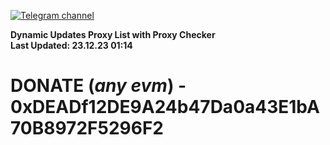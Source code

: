 [![Telegram channel](https://img.shields.io/endpoint?url=https://runkit.io/damiankrawczyk/telegram-badge/branches/master?url=https://t.me/n4z4v0d)](https://t.me/n4z4v0d) 

**Dynamic Updates Proxy List with Proxy Checker**  
**Last Updated: 23.12.23 01:14**

# DONATE (_any evm_) - 0xDEADf12DE9A24b47Da0a43E1bA70B8972F5296F2
